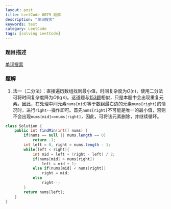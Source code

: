 ```yaml
---
layout: post
title: LeetCode 0079 题解
description: "单词搜索"
keywords: test
category: LeetCode
tags: [solving LeetCode]
---
```


### 题目描述
[单词搜索](https://leetcode-cn.com/problems/word-search/)

### 题解
1. 法一（二分法）：直接遍历数组找到最小值，时间复杂度为$O(n)$，使用二分法可将时间复杂度降为$O(\lg n)$。这道题与[153题](https://leetcode-cn.com/problems/find-minimum-in-rotated-sorted-array/)相似，只是本题中会出现重复元素。因此，在处理中间元素`nums[mid]`等于数组最右边的元素`nums[right]`的情况时，进行`right--`操作即可。首先`nums[right]`不可能是唯一的最小值，否则不会出现`nums[mid]==nums[right]`，因此，可将该元素删除，并继续循环。
```java
class Solution {
    public int findMin(int[] nums) {
        if(nums == null || nums.length == 0)
            return -1;
        int left = 0, right = nums.length - 1;
        while(left < right){
            int mid = left + (right - left) / 2;
            if(nums[mid] > nums[right])
                left = mid + 1;
            else if(nums[mid] < nums[right])
                right = mid;
            else
                right--;
        }
        return nums[left];
    }
}
```